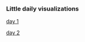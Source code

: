 ### Little daily visualizations
[day 1](https://ryezzz.github.io/100_days_data_visualization/day_1/index.html)

[day 2](https://ryezzz.github.io/100_days_data_visualization/day_2/index.html)
